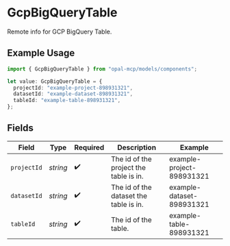 # GcpBigQueryTable

Remote info for GCP BigQuery Table.

## Example Usage

```typescript
import { GcpBigQueryTable } from "opal-mcp/models/components";

let value: GcpBigQueryTable = {
  projectId: "example-project-898931321",
  datasetId: "example-dataset-898931321",
  tableId: "example-table-898931321",
};
```

## Fields

| Field                                  | Type                                   | Required                               | Description                            | Example                                |
| -------------------------------------- | -------------------------------------- | -------------------------------------- | -------------------------------------- | -------------------------------------- |
| `projectId`                            | *string*                               | :heavy_check_mark:                     | The id of the project the table is in. | example-project-898931321              |
| `datasetId`                            | *string*                               | :heavy_check_mark:                     | The id of the dataset the table is in. | example-dataset-898931321              |
| `tableId`                              | *string*                               | :heavy_check_mark:                     | The id of the table.                   | example-table-898931321                |
